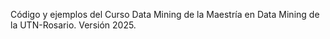 Código y ejemplos del Curso Data Mining de la Maestría en Data Mining de la UTN-Rosario. Versión 2025.

